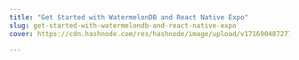 ```yaml
---
title: "Get Started with WatermelonDB and React Native Expo"
slug: get-started-with-watermelondb-and-react-native-expo
cover: https://cdn.hashnode.com/res/hashnode/image/upload/v1716904872776/5885d892-fdb8-40ca-bab5-84d6286a2d06.png

---
```


